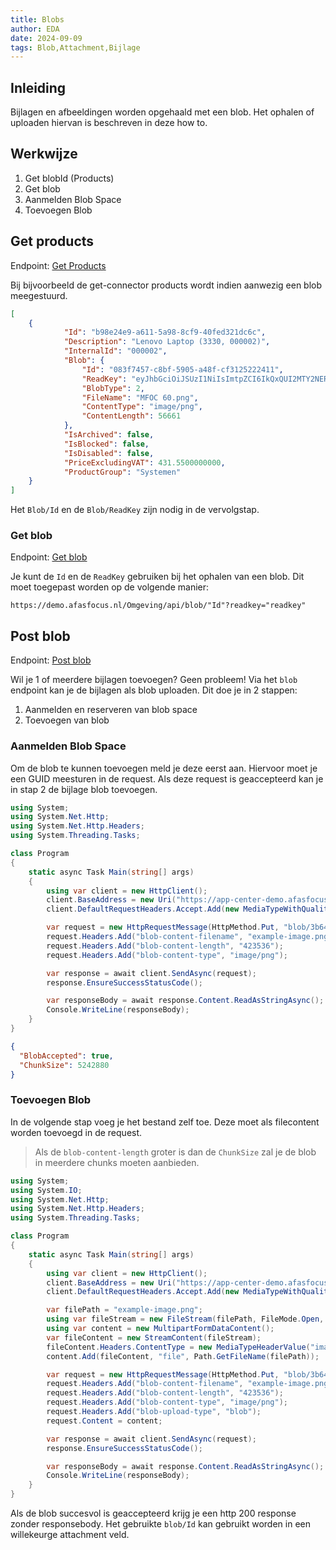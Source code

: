 ```yaml
---
title: Blobs
author: EDA
date: 2024-09-09
tags: Blob,Attachment,Bijlage
---
```


## Inleiding

Bijlagen en afbeeldingen worden opgehaald met een blob. Het ophalen of uploaden hiervan is beschreven in deze how to.

## Werkwijze

1. Get blobId (Products)
2. Get blob
3. Aanmelden Blob Space
4. Toevoegen Blob

## Get products

Endpoint: [Get Products](https://docs.afas.help/apidoc/sb/en/latest#get-/api/products)

Bij bijvoorbeeld de get-connector products wordt indien aanwezig een blob meegestuurd.

```json Result
[
    {
            "Id": "b98e24e9-a611-5a98-8cf9-40fed321dc6c",
            "Description": "Lenovo Laptop (3330, 000002)",
            "InternalId": "000002",
            "Blob": {
                "Id": "083f7457-c8bf-5905-a48f-cf3125222411",
                "ReadKey": "eyJhbGciOiJSUzI1NiIsImtpZCI6IkQxQUI2MTY2NERFRDU3MTRGRkRDRUIzNTI5MzkzOTFFNTI3MTg4MkUiLCJ0eXAiOiJKV1QifQ.eyJCIjoiNDgzZjc0NTdjOGJmNTkwNWE0OGZjZjMxMjUyMjI0MTEiLCJBIjoiMmNhZDFlYzcwMzVkNDdkZjliMjNhN2QwMWFhZTU1NjUiLCJTIjoxLCJSIjoxLCJuYmYiOjE3MjU4Njg4MDAsImV4cCI6MTcyNTk2OTYwMCwiaWF0IjoxNzI1ODY4ODAwfQ.RvapIkv7aWARxkE66UrjTTe8ubK1wzfWbYE5bx5J5GXUbHqJRv8gwaLd_XCvYR5zAyA743cQmoEz8K_5iwRgNcblnqUYpWLlVK1DUb03Isfivsgvtc_99PYhuZpR6yx8EMQ1Ll04TwzfKqjD7bOxhNuPGjT-nvfL98lYvSHlTgzbJOp91qc0fSYOSNAhML1BYDtAXbhZ1V9eS_ZkmUoL7MNWfy7lUkklhNXkip9-t9Rkt1X1_hfOUmO_J-xlXu7gf8DJ9Z0k2Qi5S6ZKG_K90xhUxECr04wf9Clx9pfl6qvZFlN834IwcUeOMTE_MqgKFucNBg_ZdTnlfZXuxkIIWA",
                "BlobType": 2,
                "FileName": "MFOC 60.png",
                "ContentType": "image/png",
                "ContentLength": 56661
            },
            "IsArchived": false,
            "IsBlocked": false,
            "IsDisabled": false,
            "PriceExcludingVAT": 431.5500000000,
            "ProductGroup": "Systemen"
    }
]
```

Het `Blob/Id` en de `Blob/ReadKey` zijn nodig in de vervolgstap.

### Get blob

Endpoint: [Get blob](https://docs.afas.help/apidoc/sb/en/latest#get-/api/blob/-uuid-)

Je kunt de `Id` en de `ReadKey` gebruiken bij het ophalen van een blob. Dit moet toegepast worden op de volgende manier:

`https://demo.afasfocus.nl/Omgeving/api/blob/"Id"?readkey="readkey"`

## Post blob

Endpoint: [Post blob](https://docs.afas.help/apidoc/sb/nl/latest#put-/api/blob/-uuid-)

Wil je 1 of meerdere bijlagen toevoegen? Geen probleem! Via het `blob` endpoint kan je de bijlagen als blob uploaden. Dit doe je in 2 stappen:

1. Aanmelden en reserveren van blob space
2. Toevoegen van blob

### Aanmelden Blob Space

Om de blob te kunnen toevoegen meld je deze eerst aan. Hiervoor moet je een GUID meesturen in de request. Als deze request is geaccepteerd kan je in stap 2 de bijlage blob toevoegen.

```csharp Reserving blob space
using System;
using System.Net.Http;
using System.Net.Http.Headers;
using System.Threading.Tasks;

class Program
{
    static async Task Main(string[] args)
    {
        using var client = new HttpClient();
        client.BaseAddress = new Uri("https://app-center-demo.afasfocus.nl/scope/api/");
        client.DefaultRequestHeaders.Accept.Add(new MediaTypeWithQualityHeaderValue("application/json"));

        var request = new HttpRequestMessage(HttpMethod.Put, "blob/3b642fed-f4ec-4463-986a-745531ccbbb8");
        request.Headers.Add("blob-content-filename", "example-image.png");
        request.Headers.Add("blob-content-length", "423536");
        request.Headers.Add("blob-content-type", "image/png");

        var response = await client.SendAsync(request);
        response.EnsureSuccessStatusCode();

        var responseBody = await response.Content.ReadAsStringAsync();
        Console.WriteLine(responseBody);
    }
}
```

```json Result
{
  "BlobAccepted": true,
  "ChunkSize": 5242880
}
```

### Toevoegen Blob

In de volgende stap voeg je het bestand zelf toe. Deze moet als filecontent worden toevoegd in de request.

> Als de `blob-content-length` groter is dan de `ChunkSize` zal je de blob in meerdere chunks moeten aanbieden.

```csharp Add attachment file
using System;
using System.IO;
using System.Net.Http;
using System.Net.Http.Headers;
using System.Threading.Tasks;

class Program
{
    static async Task Main(string[] args)
    {
        using var client = new HttpClient();
        client.BaseAddress = new Uri("https://app-center-demo.afasfocus.nl/scope/api/");
        client.DefaultRequestHeaders.Accept.Add(new MediaTypeWithQualityHeaderValue("application/json"));

        var filePath = "example-image.png";
        using var fileStream = new FileStream(filePath, FileMode.Open, FileAccess.Read);
        using var content = new MultipartFormDataContent();
        var fileContent = new StreamContent(fileStream);
        fileContent.Headers.ContentType = new MediaTypeHeaderValue("image/png");
        content.Add(fileContent, "file", Path.GetFileName(filePath));

        var request = new HttpRequestMessage(HttpMethod.Put, "blob/3b642fed-f4ec-4463-986a-745531ccbbb8");
        request.Headers.Add("blob-content-filename", "example-image.png");
        request.Headers.Add("blob-content-length", "423536");
        request.Headers.Add("blob-content-type", "image/png");
        request.Headers.Add("blob-upload-type", "blob");
        request.Content = content;

        var response = await client.SendAsync(request);
        response.EnsureSuccessStatusCode();

        var responseBody = await response.Content.ReadAsStringAsync();
        Console.WriteLine(responseBody);
    }
}
```

Als de blob succesvol is geaccepteerd krijg je een http 200 response zonder responsebody. Het gebruikte `blob/Id` kan gebruikt worden in een willekeurge attachment veld.
